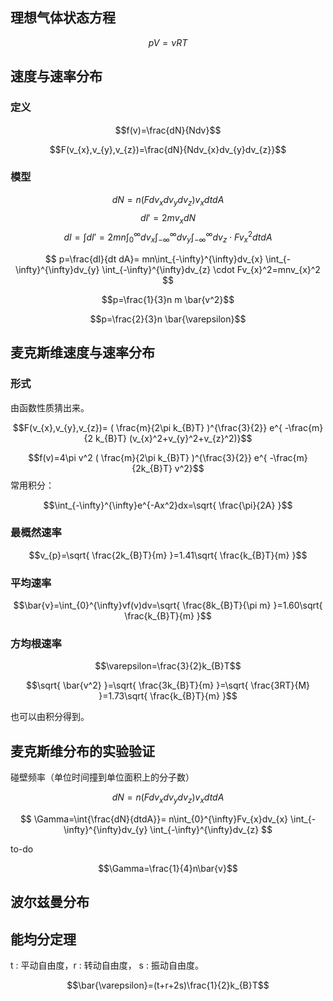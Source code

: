 
## 理想气体状态方程

$$pV=\nu RT$$

## 速度与速率分布

### 定义

$$f(v)=\frac{dN}{Ndv}$$

$$F(v_{x},v_{y},v_{z})=\frac{dN}{Ndv_{x}dv_{y}dv_{z}}$$

### 模型


$$dN=n(Fdv_{x}dv_{y}dv_{z}) v_{x} dt dA$$
$$dI'=2mv_{x} dN$$
$$
dI=\int{dI'}=2mn
\int_{0}^{\infty}dv_{x}
\int_{-\infty}^{\infty}dv_{y}
\int_{-\infty}^{\infty}dv_{z}
\cdot Fv_{x}^2 dt dA
$$


$$
p=\frac{dI}{dt dA}=
mn\int_{-\infty}^{\infty}dv_{x}
\int_{-\infty}^{\infty}dv_{y}
\int_{-\infty}^{\infty}dv_{z}
\cdot Fv_{x}^2=mnv_{x}^2
$$


$$p=\frac{1}{3}n m \bar{v^2}$$

$$p=\frac{2}{3}n \bar{\varepsilon}$$

## 麦克斯维速度与速率分布

### 形式

由函数性质猜出来。

$$F(v_{x},v_{y},v_{z})= ( \frac{m}{2\pi k_{B}T} )^{\frac{3}{2}} e^{ -\frac{m}{2 k_{B}T} (v_{x}^2+v_{y}^2+v_{z}^2)}$$


$$f(v)=4\pi v^2 ( \frac{m}{2\pi k_{B}T} )^{\frac{3}{2}} e^{ -\frac{m}{2k_{B}T} v^2}$$
常用积分：

$$\int_{-\infty}^{\infty}e^{-Ax^2}dx=\sqrt{ \frac{\pi}{2A} }$$


### 最概然速率

$$v_{p}=\sqrt{ \frac{2k_{B}T}{m} }=1.41\sqrt{ \frac{k_{B}T}{m} }$$

### 平均速率

$$\bar{v}=\int_{0}^{\infty}vf(v)dv=\sqrt{ \frac{8k_{B}T}{\pi m} }=1.60\sqrt{ \frac{k_{B}T}{m} }$$

### 方均根速率

$$\varepsilon=\frac{3}{2}k_{B}T$$


$$\sqrt{ \bar{v^2} }=\sqrt{ \frac{3k_{B}T}{m} }=\sqrt{ \frac{3RT}{M} }=1.73\sqrt{ \frac{k_{B}T}{m} }$$

也可以由积分得到。


## 麦克斯维分布的实验验证

碰壁频率（单位时间撞到单位面积上的分子数）

$$dN=n(Fdv_{x}dv_{y}dv_{z}) v_{x} dt dA$$

$$
\Gamma=\int{\frac{dN}{dtdA}}=
n\int_{0}^{\infty}Fv_{x}dv_{x}
\int_{-\infty}^{\infty}dv_{y}
\int_{-\infty}^{\infty}dv_{z}
$$

to-do


$$\Gamma=\frac{1}{4}n\bar{v}$$

## 波尔兹曼分布




## 能均分定理

t : 平动自由度，r : 转动自由度， s : 振动自由度。

$$\bar{\varepsilon}=(t+r+2s)\frac{1}{2}k_{B}T$$



